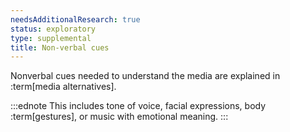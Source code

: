 ```yaml
---
needsAdditionalResearch: true
status: exploratory
type: supplemental
title: Non-verbal cues
---
```


Nonverbal cues needed to understand the media are explained in :term[media alternatives].

:::ednote
This includes tone of voice, facial expressions, body :term[gestures], or music with emotional meaning.
:::